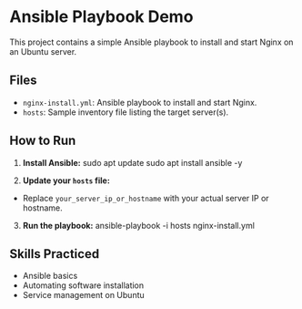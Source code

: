 # Ansible Playbook Demo

This project contains a simple Ansible playbook to install and start Nginx on an Ubuntu server.

## Files

- `nginx-install.yml`: Ansible playbook to install and start Nginx.
- `hosts`: Sample inventory file listing the target server(s).

## How to Run

1. **Install Ansible:**
sudo apt update
sudo apt install ansible -y

2. **Update your `hosts` file:**
- Replace `your_server_ip_or_hostname` with your actual server IP or hostname.

3. **Run the playbook:**
ansible-playbook -i hosts nginx-install.yml


## Skills Practiced

- Ansible basics
- Automating software installation
- Service management on Ubuntu
